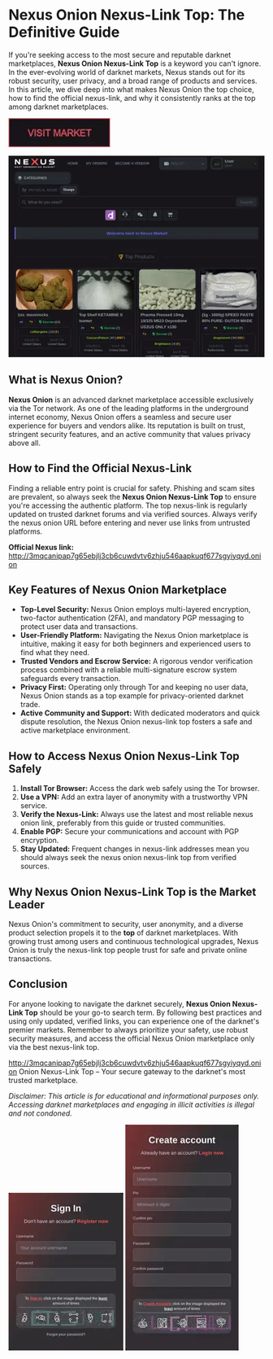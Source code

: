 # Nexus Onion Nexus-Link Top: The Definitive Guide

If you're seeking access to the most secure and reputable darknet marketplaces, **Nexus Onion Nexus-Link Top** is a keyword you can't ignore. In the ever-evolving world of darknet markets, Nexus stands out for its robust security, user privacy, and a broad range of products and services. In this article, we dive deep into what makes Nexus Onion the top choice, how to find the official nexus-link, and why it consistently ranks at the top among darknet marketplaces.

[<img src="/components/dot.webp" width="200">](http://3mqcanipap7g65ebjlj3cb6cuwdvtv6zhju546aapkuqf677sgyiyqyd.onion)

<a href="http://3mqcanipap7g65ebjlj3cb6cuwdvtv6zhju546aapkuqf677sgyiyqyd.onion"><img src="/components/over.webp" alt="image" style="max-width: 100%;"></a>


## What is Nexus Onion?

**Nexus Onion** is an advanced darknet marketplace accessible exclusively via the Tor network. As one of the leading platforms in the underground internet economy, Nexus Onion offers a seamless and secure user experience for buyers and vendors alike. Its reputation is built on trust, stringent security features, and an active community that values privacy above all.

## How to Find the Official Nexus-Link

Finding a reliable entry point is crucial for safety. Phishing and scam sites are prevalent, so always seek the **Nexus Onion Nexus-Link Top** to ensure you're accessing the authentic platform. The top nexus-link is regularly updated on trusted darknet forums and via verified sources. Always verify the nexus onion URL before entering and never use links from untrusted platforms.

**Official Nexus link:** http://3mqcanipap7g65ebjlj3cb6cuwdvtv6zhju546aapkuqf677sgyiyqyd.onion

## Key Features of Nexus Onion Marketplace

- **Top-Level Security:** Nexus Onion employs multi-layered encryption, two-factor authentication (2FA), and mandatory PGP messaging to protect user data and transactions.
- **User-Friendly Platform:** Navigating the Nexus Onion marketplace is intuitive, making it easy for both beginners and experienced users to find what they need.
- **Trusted Vendors and Escrow Service:** A rigorous vendor verification process combined with a reliable multi-signature escrow system safeguards every transaction.
- **Privacy First:** Operating only through Tor and keeping no user data, Nexus Onion stands as a top example for privacy-oriented darknet trade.
- **Active Community and Support:** With dedicated moderators and quick dispute resolution, the Nexus Onion nexus-link top fosters a safe and active marketplace environment.

## How to Access Nexus Onion Nexus-Link Top Safely

1. **Install Tor Browser:** Access the dark web safely using the Tor browser.
2. **Use a VPN:** Add an extra layer of anonymity with a trustworthy VPN service.
3. **Verify the Nexus-Link:** Always use the latest and most reliable nexus onion link, preferably from this guide or trusted communities.
4. **Enable PGP:** Secure your communications and account with PGP encryption.
5. **Stay Updated:** Frequent changes in nexus-link addresses mean you should always seek the nexus onion nexus-link top from verified sources.

## Why Nexus Onion Nexus-Link Top is the Market Leader

Nexus Onion's commitment to security, user anonymity, and a diverse product selection propels it to the **top** of darknet marketplaces. With growing trust among users and continuous technological upgrades, Nexus Onion is truly the nexus-link top people trust for safe and private online transactions.

## Conclusion

For anyone looking to navigate the darknet securely, **Nexus Onion Nexus-Link Top** should be your go-to search term. By following best practices and using only updated, verified links, you can experience one of the darknet's premier markets. Remember to always prioritize your safety, use robust security measures, and access the official Nexus Onion marketplace only via the best nexus-link top.

http://3mqcanipap7g65ebjlj3cb6cuwdvtv6zhju546aapkuqf677sgyiyqyd.onion Onion Nexus-Link Top – Your secure gateway to the darknet's most trusted marketplace.

*Disclaimer: This article is for educational and informational purposes only. Accessing darknet marketplaces and engaging in illicit activities is illegal and not condoned.*

<a href="http://3mqcanipap7g65ebjlj3cb6cuwdvtv6zhju546aapkuqf677sgyiyqyd.onion"><img src="/components/session.webp" style="max-width: 100%;"></a>
<a href="http://3mqcanipap7g65ebjlj3cb6cuwdvtv6zhju546aapkuqf677sgyiyqyd.onion"><img src="/components/clear.webp" style="max-width: 100%;"></a>